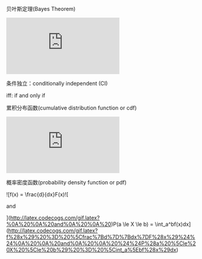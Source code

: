 贝叶斯定理(Bayes Theorem)

![p(X=x|Y=y)
 = \frac{p(X=x,Y=y)}{p(Y=y)}
 = \frac{p(X=x)p(Y=y|X=x)}{\sum_{x^\prime} p(X=x^\prime)p(Y=y|X=x^\prime)}](http://latex.codecogs.com/gif.latex?p%28X%3Dx%7CY%3Dy%29%0A%20%3D%20%5Cfrac%7Bp%28X%3Dx%2CY%3Dy%29%7D%7Bp%28Y%3Dy%29%7D%0A%20%3D%20%5Cfrac%7Bp%28X%3Dx%29p%28Y%3Dy%7CX%3Dx%29%7D%7B%5Csum_%7Bx%5E%5Cprime%7D%20p%28X%3Dx%5E%5Cprime%29p%28Y%3Dy%7CX%3Dx%5E%5Cprime%29%7D)
 
 条件独立：conditionally independent (CI) 
 
 iff: if and only if
 
 累积分布函数(cumulative distribution function or cdf)
 
 ![F(q) \triangleq p(X \le q)](http://latex.codecogs.com/gif.latex?F%28q%29%20%5Ctriangleq%20p%28X%20%5Cle%20q%29)
 
 概率密度函数(probability density function or pdf)
 
 ![f(x) = \frac{d}{dx}F(x)![
 
 and
 
 ](http://latex.codecogs.com/gif.latex?%0A%20%0A%20and%0A%20%0A%20)P(a \le X \le b) = \int_a^bf(x)dx](http://latex.codecogs.com/gif.latex?f%28x%29%20%3D%20%5Cfrac%7Bd%7D%7Bdx%7DF%28x%29%24%24%0A%20%0A%20and%0A%20%0A%20%24%24P%28a%20%5Cle%20X%20%5Cle%20b%29%20%3D%20%5Cint_a%5Ebf%28x%29dx)